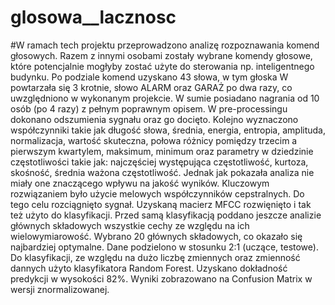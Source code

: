 # glosowa__lacznosc

#W ramach tech projektu przeprowadzono analizę rozpoznawania komend głosowych.
Razem z innymi osobami zostały wybrane komendy głosowe, które potencjalnie mogłyby zostać użyte do sterowania np. inteligentnego budynku.
Po podziale komend uzyskano 43 słowa, w tym głoska W powtarzała się 3 krotnie, słowo ALARM oraz GARAŻ po dwa razy, co uwzględniono w wykonanym projekcie. W sumie posiadano nagrania od 10 osób (po 4 razy) z pełnym poprawnym opisem. 
W pre-processingu dokonano odszumienia sygnału oraz go docięto. 
Kolejno wyznaczono współczynniki takie jak długość słowa, średnia, energia, entropia, amplituda, normalizacja, wartość skuteczna, połowa różnicy pomiędzy trzecim a pierwszym kwartylem, maksimum, minimum oraz parametry w dziedzinie częstotliwości takie jak:  najczęściej występująca częstotliwość, kurtoza, skośność, średnia ważona częstotliwość. Jednak jak pokazała analiza nie miały one znaczącego wpływu na jakość wyników. 
Kluczowym rozwiązaniem było użycie melowych współczynników cepstralnych. Do tego celu rozciągnięto sygnał. 
Uzyskaną macierz MFCC rozwięnięto i tak też użyto do klasyfikacji. Przed samą klasyfikacją poddano jeszcze analizie głównych składowych wszystkie cechy ze względu na ich wielowymiarowość. Wybrano 20 głównych składowych, co okazało się najbardziej optymalne. 
Dane podzielono w stosunku 2:1 (uczące, testowe). Do klasyfikacji, ze względu na dużo liczbę zmiennych oraz zmienność dannych użyto klasyfikatora Random Forest. Uzyskano dokładność predykcji w wysokości 82%. Wyniki zobrazowano na Confusion Matrix w wersji znormalizowanej. 
